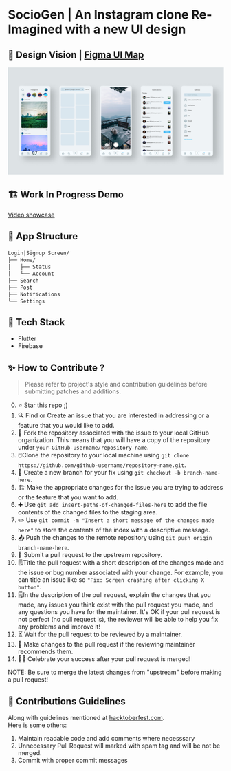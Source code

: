 # SocioGen  | An Instagram clone Re-Imagined with a new UI design

## 🎨 Design Vision | [Figma UI Map](https://www.figma.com/file/D0kgXo4fTkSzV0MpKUaEEI/Fistagram-UI-(Public)?node-id=0%3A1)

![mockup](https://github.com/SP-XD/fistagram/blob/master/design/mockup%201.1.jpg?raw=true)

## 🏗️ Work In Progress Demo

[Video showcase](https://user-images.githubusercontent.com/69642436/194084921-28a768f7-5056-45c2-b83f-3fa8ee56e3aa.mp4)

## 📱 App Structure

```
Login|Signup Screen/
├── Home/
│   ├── Status
│   └── Account
├── Search
├── Post
├── Notifications
└── Settings
```

## 🚀 Tech Stack

- Flutter
- Firebase

## ✨ How to Contribute ?

> Please refer to project's style and contribution guidelines before submitting patches and additions.

0. ⭐ Star this repo ;) 
1. 🔍 Find or Create an issue that you are interested in addressing or a feature that you would like to add.
2. 🍴 Fork the repository associated with the issue to your local GitHub organization. This means that you will have a copy of the repository under ```your-GitHub-username/repository-name```.
3. 🖱️Clone the repository to your local machine using ```git clone https://github.com/github-username/repository-name.git```.
4. 🌿 Create a new branch for your fix using ```git checkout -b branch-name-here```.
5. 🏗️ Make the appropriate changes for the issue you are trying to address or the feature that you want to add.
6. ➕ Use ```git add insert-paths-of-changed-files-here``` to add the file contents of the changed files to the staging area.
7. ✏️ Use ```git commit -m "Insert a short message of the changes made here"``` to store the contents of the index with a descriptive message.
8. 📤 Push the changes to the remote repository using ```git push origin branch-name-here```.
9. 📩 Submit a pull request to the upstream repository.
10. 🗒️Title the pull request with a short description of the changes made and the issue or bug number associated with your change. For example, you can title an issue like so ```"Fix: Screen crashing after clicking X button"```.
11. 🗒️In the description of the pull request, explain the changes that you made, any issues you think exist with the pull request you made, and any questions you have for the maintainer. It's OK if your pull request is not perfect (no pull request is), the reviewer will be able to help you fix any problems and improve it!
12. ⏳ Wait for the pull request to be reviewed by a maintainer.
13. 📝 Make changes to the pull request if the reviewing maintainer recommends them.
14. 🥳🎉 Celebrate your success after your pull request is merged!

NOTE: Be sure to merge the latest changes from "upstream" before making a pull request!

## 👮 Contributions Guidelines

Along with guidelines mentioned at  [hacktoberfest.com](https://hacktoberfest.com/participation/). <br>
Here is some others: <br>

1. Maintain readable code and add comments where necesssary
2. Unnecessary Pull Request will marked with spam tag and will be not be merged.
3. Commit with proper commit messages
